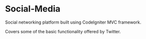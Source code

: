 # Social-Media
Social networking platform built using CodeIgniter MVC framework.

Covers some of the basic functionality offered by Twitter.
